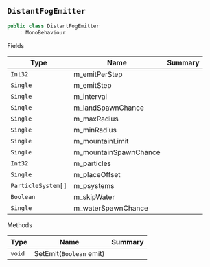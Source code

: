 ## `DistantFogEmitter`

```csharp
public class DistantFogEmitter
    : MonoBehaviour

```

Fields

| Type | Name | Summary | 
| --- | --- | --- | 
| `Int32` | m_emitPerStep |  | 
| `Single` | m_emitStep |  | 
| `Single` | m_interval |  | 
| `Single` | m_landSpawnChance |  | 
| `Single` | m_maxRadius |  | 
| `Single` | m_minRadius |  | 
| `Single` | m_mountainLimit |  | 
| `Single` | m_mountainSpawnChance |  | 
| `Int32` | m_particles |  | 
| `Single` | m_placeOffset |  | 
| `ParticleSystem[]` | m_psystems |  | 
| `Boolean` | m_skipWater |  | 
| `Single` | m_waterSpawnChance |  | 


Methods

| Type | Name | Summary | 
| --- | --- | --- | 
| `void` | SetEmit(`Boolean` emit) |  | 


